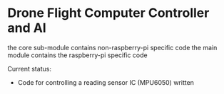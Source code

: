 
# Drone Flight Computer Controller and AI

the core sub-module contains non-raspberry-pi specific code
the main module contains the raspberry-pi specific code

Current status:
 - Code for controlling a reading sensor IC (MPU6050) written
